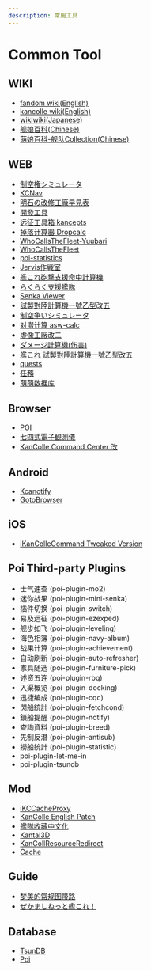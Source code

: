 ```yaml
---
description: 常用工具
---
```


# Common Tool

## WIKI

* [fandom wiki\(English\)](https://kancolle.fandom.com/wiki/KanColle_Wiki)
* [kancolle wiki\(English\)](https://en.kancollewiki.net/Kancolle_Wiki)
* [wikiwiki\(Japanese\)](https://wikiwiki.jp/kancolle/)
* [舰娘百科\(Chinese\)](https://zh.kcwiki.cn/)
* [萌娘百科-舰队Collection\(Chinese\)](https://zh.moegirl.org.cn/%E8%88%B0%E9%98%9FCollection)

## WEB

* [制空権シミュレータ](https://noro6.github.io/kcTools/)
* [KCNav](https://kc.piro.moe/nav/#/)
* [明石の改修工廠早見表](https://akashi-list.me/)
* [開發工具](https://xn--uesr8qr0rdwk.cn/kc-development-tools/)
* [远征工具箱 kancepts](https://javran.github.io/kancepts/)
* [掉落计算器 Dropcalc](https://javran.github.io/dropcalc/ggfdfdfdfd)
* [WhoCallsTheFleet-Yuubari](https://yuubari.fleet.moe/)
* [WhoCallsTheFleet](http://fleet.diablohu.com/)
* [poi-statistics](https://db.kcwiki.org/drop/)
* [Jervis作戦室](https://kcjervis.github.io/jervis/#/)
* [艦これ砲撃支援命中計算機](https://yuich1.github.io/kcHitTool/)
* [らくらく支援艦隊](https://thisleaf.github.io/kancolle_support.html)
* [Senka Viewer](https://senka.su/)
* [試製對陸計算機一號乙型改五](https://dube116.github.io/installation-calculator/)
* [制空争いシミュレータ](https://dque.github.io/seiku/)
* [对潜计算 asw-calc](https://javran.github.io/asw-calc/)
* [虚像工廠改二](https://dsco11.web.fc2.com/)
* [ダメージ計算機\(伤害\)](http://kancollecalc.jp/damage.html)
* [艦これ 試製對陸計算機一號乙型改五](https://dube116.github.io/installation-calculator/)
* [quests](https://tsunkit.net/quests/)
* [任務](https://richelieu-manager.net/)
* [萌萌数据库](https://moe-data.github.io/)

## Browser

* [POI](https://poi.moe/)
* [七四式電子観測儀](http://electronicobserver.blog.fc2.com/)
* [KanColle Command Center 改](https://chrome.google.com/webstore/detail/kancolle-command-center-%E6%94%B9/hkgmldnainaglpjngpajnnjfhpdjkohh)

## Android

* [Kcanotify](https://swaytwig.com/kcanotify/)
* [GotoBrowser](https://github.com/antest1/GotoBrowser)

## iOS

* [iKanColleCommand Tweaked Version](https://kc2tweaked.github.io/zh/)

## Poi Third-party Plugins

* 士气速查 \(poi-plugin-mo2\)
* 迷你战果 \(poi-plugin-mini-senka\)
* 插件切换 \(poi-plugin-switch\)
* 易及远征 \(poi-plugin-ezexped\)
* 舰步如飞 \(poi-plugin-leveling\)
* 海色相簿 \(poi-plugin-navy-album\)
* 战果计算 \(poi-plugin-achievement\)
* 自动刷新 \(poi-plugin-auto-refresher\)
* 家具随选 \(poi-plugin-furniture-pick\)
* 述资五连 \(poi-plugin-rbq\)
* 入渠概览 \(poi-plugin-docking\)
* 迅捷编成 \(poi-plugin-cqc\)
* 閃船統計 \(poi-plugin-fetchcond\)
* 鎖船提醒 \(poi-plugin-notify\)
* 查詢資料 \(poi-plugin-breed\)
* 先制反潛 \(poi-plugin-antisub\)
* 撈船統計 \(poi-plugin-statistic\)
* poi-plugin-let-me-in
* poi-plugin-tsundb

## Mod

* [iKCCacheProxy](https://github.com/Tibowl/KCCacheProxy)
* [KanColle English Patch](https://github.com/Oradimi/KanColle-English-Patch-KCCP)
* [艦隊收藏中文化](https://github.com/ivon852/KanColle-Traditional-Chinese-Patch)
* [Kantai3D](https://github.com/laplamgor/kantai3d)
* [KanCollResourceRedirect](https://bbs.nga.cn/read.php?tid=22561981)
* [Cache](https://github.com/kcwiki/cache)

## Guide

* [梦美的常规图带路](https://bbs.nga.cn/read.php?tid=23451223)
* [ぜかましねっと艦これ！](https://zekamashi.net/)

## Database

* [TsunDB](https://tsundb.kc3.moe/)
* [Poi](https://github.com/poooi/poi-server/wiki)
